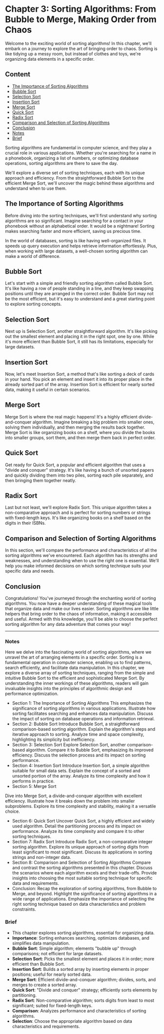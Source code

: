 # Chapter 3: Sorting Algorithms: From Bubble to Merge, Making Order from Chaos

Welcome to the exciting world of sorting algorithms! In this chapter, we'll embark on a journey to explore the art of bringing order to chaos. Sorting is like tidying up a messy room, but instead of clothes and toys, we're organizing data elements in a specific order.

## Content

* [The Importance of Sorting Algorithms](#the-importance-of-sorting-algorithms)
* [Bubble Sort](#bubble-sort)
* [Selection Sort](#selection-sort)
* [Insertion Sort](#insertion-sort)
* [Merge Sort](#merge-sort)
* [Quick Sort](#quick-sort)
* [Radix Sort](#radix-sort)
* [Comparison and Selection of Sorting Algorithms](#comparison-and-selection-of-sorting-algorithms)
* [Conclusion](#conclusion)
* [Notes](#notes)
* [Brief](#brief)

Sorting algorithms are fundamental in computer science, and they play a crucial role in various applications. Whether you're searching for a name in a phonebook, organizing a list of numbers, or optimizing database operations, sorting algorithms are there to save the day.

We'll explore a diverse set of sorting techniques, each with its unique approach and efficiency. From the straightforward Bubble Sort to the efficient Merge Sort, we'll uncover the magic behind these algorithms and understand when to use them.

## The Importance of Sorting Algorithms

Before diving into the sorting techniques, we'll first understand why sorting algorithms are so significant. Imagine searching for a contact in your phonebook without an alphabetical order. It would be a nightmare! Sorting makes searching faster and more efficient, saving us precious time.

In the world of databases, sorting is like having well-organized files. It speeds up query execution and helps retrieve information effortlessly. Plus, when working with large datasets, a well-chosen sorting algorithm can make a world of difference.

## Bubble Sort

Let's start with a simple and friendly sorting algorithm called Bubble Sort. It's like having a row of people standing in a line, and they keep swapping positions until they are arranged in the correct order. Bubble Sort may not be the most efficient, but it's easy to understand and a great starting point to explore sorting concepts.

## Selection Sort

Next up is Selection Sort, another straightforward algorithm. It's like picking out the smallest element and placing it in the right spot, one by one. While it's more efficient than Bubble Sort, it still has its limitations, especially for large datasets.

## Insertion Sort

Now, let's meet Insertion Sort, a method that's like sorting a deck of cards in your hand. You pick an element and insert it into its proper place in the already sorted part of the array. Insertion Sort is efficient for nearly sorted data, making it useful in certain scenarios.

## Merge Sort

Merge Sort is where the real magic happens! It's a highly efficient divide-and-conquer algorithm. Imagine breaking a big problem into smaller ones, solving them individually, and then merging the results back together. Merge Sort is like organizing books on a shelf, where you divide the books into smaller groups, sort them, and then merge them back in perfect order.

## Quick Sort

Get ready for Quick Sort, a popular and efficient algorithm that uses a "divide and conquer" strategy. It's like having a bunch of unsorted papers and quickly dividing them into two piles, sorting each pile separately, and then bringing them together neatly.

## Radix Sort

Last but not least, we'll explore Radix Sort.
This unique algorithm takes a non-comparative approach 
and is perfect for sorting numbers or strings with fixed-length keys. 
It's like organizing books on a shelf based on the digits in their ISBNs.

## Comparison and Selection of Sorting Algorithms

In this section, we'll compare the performance and characteristics of all the sorting algorithms we've encountered. Each algorithm has its strengths and weaknesses, and understanding when to use the right one is essential. We'll help you make informed decisions on which sorting technique suits your specific data and needs.

## Conclusion

Congratulations! You've journeyed through the enchanting world of sorting algorithms. You now have a deeper understanding of these magical tools that organize data and make our lives easier. Sorting algorithms are like little helpers that bring order to the chaos of information, making it accessible and useful. Armed with this knowledge, you'll be able to choose the perfect sorting algorithm for any data adventure that comes your way!

---

### Notes

Here we delve into the fascinating world of sorting algorithms, where we unravel the art of arranging elements in a specific order. Sorting is a fundamental operation in computer science, enabling us to find patterns, search efficiently, and facilitate data manipulation. In this chapter, we explore a diverse array of sorting techniques, ranging from the simple and intuitive Bubble Sort to the efficient and sophisticated Merge Sort. By understanding the inner workings of these algorithms, readers will gain invaluable insights into the principles of algorithmic design and performance optimization.

* Section 1: The Importance of Sorting Algorithms
This emphasizes the significance of sorting algorithms in various applications.
Illustrate how sorting facilitates searching and enhances data manipulation.
Discuss the impact of sorting on database operations and information retrieval.
* Section 2: Bubble Sort
Introduce Bubble Sort, a straightforward comparison-based sorting algorithm.
Explain the algorithm's steps and iterative approach to sorting.
Analyze time and space complexity, highlighting its simplicity but inefficiency.
* Section 3: Selection Sort
Explore Selection Sort, another comparison-based algorithm.
Compare it to Bubble Sort, emphasizing its improved efficiency.
Discuss the selection process and its impact on sorting performance.
* Section 4: Insertion Sort
Introduce Insertion Sort, a simple algorithm suitable for small data sets.
Explain the concept of a sorted and unsorted portion of the array.
Analyze its time complexity and how it performs in practice.
* Section 5: Merge Sort

Dive into Merge Sort, a divide-and-conquer algorithm with excellent efficiency.
Illustrate how it breaks down the problem into smaller subproblems.
Explore its time complexity and stability, making it a versatile choice.
* Section 6: Quick Sort
Uncover Quick Sort, a highly efficient and widely used algorithm.
Detail the partitioning process and its impact on performance.
Analyze its time complexity and compare it to other sorting techniques.
* Section 7: Radix Sort
Introduce Radix Sort, a non-comparative integer sorting algorithm.
Explore its unique approach of sorting digits from least significant to most significant.
Discuss its applications in sorting strings and non-integer data.
* Section 8: Comparison and Selection of Sorting Algorithms
Compare and contrast the sorting algorithms presented in this chapter.
Discuss the scenarios where each algorithm excels and their trade-offs.
Provide insights into choosing the most suitable sorting technique for specific data and requirements.
* Conclusion:
Recap the exploration of sorting algorithms, from Bubble to Merge, and beyond.
Highlight the significance of sorting algorithms in a wide range of applications.
Emphasize the importance of selecting the right sorting technique based on data characteristics and problem constraints.

### Brief

* This chapter explores sorting algorithms, essential for organizing data.
* **Importance**: Sorting enhances searching, optimizes databases, and simplifies data manipulation.
* **Bubble Sort**: Simple algorithm; elements "bubble up" through comparisons; not efficient for large datasets.
* **Selection Sort**: Picks the smallest element and places it in order; more efficient than Bubble Sort.
* **Insertion Sort**: Builds a sorted array by inserting elements in proper positions; useful for nearly sorted data.
* **Merge Sort**: Efficient divide-and-conquer algorithm; divides, sorts, and merges to create a sorted array.
* **Quick Sort**: "Divide and conquer" strategy; efficiently sorts elements by partitioning.
* **Radix Sort**: Non-comparative algorithm; sorts digits from least to most significant; suited for fixed-length keys.
* **Comparison**: Analyzes performance and characteristics of sorting algorithms.
* **Selection**: Choose the appropriate algorithm based on data characteristics and requirements.
